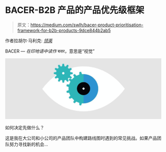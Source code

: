 # BACER-B2B 产品的产品优先级框架

> 原文：<https://medium.com/swlh/bacer-product-prioritisation-framework-for-b2b-products-9dce844b2ab5>

作者拉胡尔·马利克: [*领英*](https://www.linkedin.com/in/malikrahul/)

BACER — *在印地语中读作* बसर，意思是“视觉”

![](img/c04b9e86c88e25d37bfbadeca7aa9842.png)

如何决定先做什么？

这是我在大公司和小公司的产品团队中构建路线图时遇到的常见挑战。如果产品团队努力寻找新的机会…